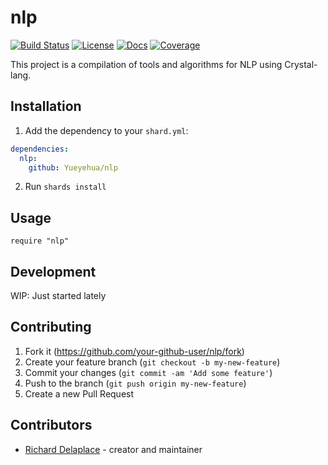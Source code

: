 # nlp
[![Build Status][travis-img]][travis-url]
[![License][license-img]][license-url]
[![Docs][docs-img]][docs-url]
[![Coverage][coverage-img]][coverage-url]

This project is a compilation of tools and algorithms for NLP using
Crystal-lang.

## Installation

1. Add the dependency to your `shard.yml`:
```yaml
dependencies:
  nlp:
    github: Yueyehua/nlp
```
2. Run `shards install`

## Usage

```crystal
require "nlp"
```

## Development

WIP: Just started lately

## Contributing

1. Fork it (<https://github.com/your-github-user/nlp/fork>)
2. Create your feature branch (`git checkout -b my-new-feature`)
3. Commit your changes (`git commit -am 'Add some feature'`)
4. Push to the branch (`git push origin my-new-feature`)
5. Create a new Pull Request

## Contributors

- [Richard Delaplace](https://github.com/Yueyehua) - creator and maintainer

[travis-img]: https://travis-ci.org/Yueyehua/nlp.svg?branch=master
[travis-url]: https://travis-ci.org/Yueyehua/nlp
[license-img]: https://img.shields.io/badge/License-CC%20BY%204.0-blue.svg
[license-url]: LICENSE
[docs-img]: https://img.shields.io/readthedocs/nlp.svg
[docs-url]: https://yueyehua.github.io/nlp/
[coverage-img]: https://img.shields.io/coveralls/github/Yueyehua/nlp/master.svg
[coverage-url]: https://Yueyehua.github.io/nlp/coverage/
